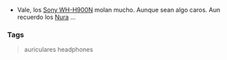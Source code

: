 * Vale, los [Sony WH-H900N](https://www.sony.es/electronics/diadema/wh-h900n/specifications) molan mucho. Aunque sean algo caros. 
  Aun recuerdo los [Nura](https://www.nuraphone.com/) ...

### Tags
> auriculares headphones 
